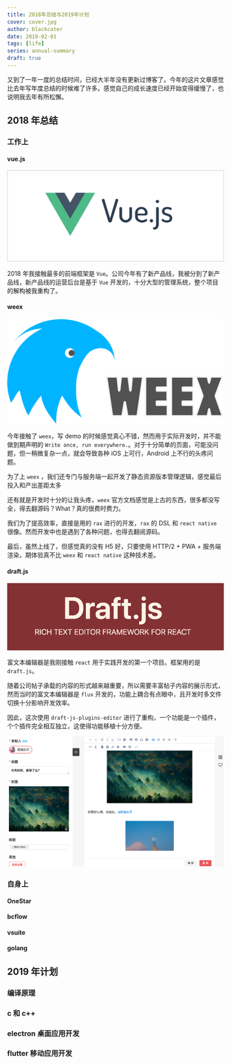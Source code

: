 ```yaml
---
title: 2018年总结与2019年计划
cover: cover.jpg
author: blackcater
date: 2019-02-01
tags: [life]
series: annual-summary
draft: true
---
```


又到了一年一度的总结时间，已经大半年没有更新过博客了。今年的这片文章感觉比去年写年度总结的时候难了许多。感觉自己的成长速度已经开始变得缓慢了，也说明我去年有所松懈。

## 2018 年总结

### 工作上

#### vue.js

![vue.js](img/vuejs.png)

2018 年我接触最多的前端框架是 `Vue`。公司今年有了新产品线，我被分到了新产品线，新产品线的运营后台是基于 `Vue` 开发的，十分大型的管理系统，整个项目的解构被我重构了。

#### weex

![weex](img/weex.png)

今年接触了 `weex`，写 demo 的时候感觉真心不错，然而用于实际开发时，并不能做到期声明的 `Write once, run everywhere.`。对于十分简单的页面，可能没问题，但一稍微复杂一点，就会导致各种 iOS 上可行，Android 上不行的头疼问题。

为了上 `weex` ，我们还专门与服务端一起开发了静态资源版本管理逻辑，感觉最后投入和产出差距太多

还有就是开发时十分的让我头疼，`weex` 官方文档感觉是上古的东西，很多都没写全，得去翻源码？What？真的很费时费力。

我们为了提高效率，直接是用的 `rax` 进行的开发，`rax` 的 DSL  和 `react native` 很像。然而开发中也是遇到了各种问题，也得去翻阅源码。

最后，虽然上线了，但感觉真的没有 H5 好，只要使用 HTTP/2 + PWA + 服务端渲染，期体验真不比 `weex` 和 `react native` 这种技术差。

#### draft.js

![draftjs](img/draftjs.png)

富文本编辑器是我刚接触 `react` 用于实践开发的第一个项目。框架用的是 `draft.js`。

随着公司帖子承载的内容的形式越来越重要，所以需要丰富帖子内容的展示形式，然而当时的富文本编辑器是 `flux` 开发的，功能上耦合有点眼中，且开发时多文件切换十分影响开发效率。

因此，这次使用 `draft-js-plugins-editor` 进行了重构，一个功能是一个插件，个个插件完全相互独立，这使得功能移植十分方便。

![rich-text-editor](img/rich-text-editor.png)

### 自身上

#### OneStar

#### bcflow

#### vsuite

#### golang


## 2019 年计划

### 编译原理

### c 和 c++

### electron 桌面应用开发

### flutter 移动应用开发

